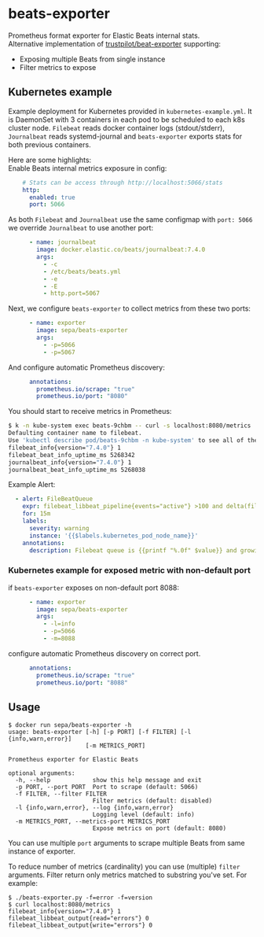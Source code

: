# beats-exporter

Prometheus format exporter for Elastic Beats internal stats.  
Alternative implementation of [trustpilot/beat-exporter](https://github.com/trustpilot/beat-exporter) supporting:  
 - Exposing multiple Beats from single instance
 - Filter metrics to expose

## Kubernetes example
Example deployment for Kubernetes provided in `kubernetes-example.yml`. It is DaemonSet with 3 containers in each pod to be scheduled to each k8s cluster node. `Filebeat` reads docker container logs (stdout/stderr), `Journalbeat` reads systemd-journal and `beats-exporter` exports stats for both previous containers.

Here are some highlights:  
Enable Beats internal metrics exposure in config:
```yml
    # Stats can be access through http://localhost:5066/stats
    http:
      enabled: true
      port: 5066
```
As both `Filebeat` and `Journalbeat` use the same configmap with `port: 5066` we override `Journalbeat` to use another port:
```yml
      - name: journalbeat
        image: docker.elastic.co/beats/journalbeat:7.4.0
        args:
          - -c
          - /etc/beats/beats.yml
          - -e
          - -E
          - http.port=5067
```
Next, we configure `beats-exporter` to collect metrics from these two ports:
```yml
      - name: exporter
        image: sepa/beats-exporter
        args:
          - -p=5066
          - -p=5067
```
And configure automatic Prometheus discovery:
```yml
      annotations:
        prometheus.io/scrape: "true"
        prometheus.io/port: "8080"
```



You should start to receive metrics in Prometheus:
```bash
$ k -n kube-system exec beats-9chbm -- curl -s localhost:8080/metrics | grep info
Defaulting container name to filebeat.
Use 'kubectl describe pod/beats-9chbm -n kube-system' to see all of the containers in this pod.
filebeat_info{version="7.4.0"} 1
filebeat_beat_info_uptime_ms 5268342
journalbeat_info{version="7.4.0"} 1
journalbeat_beat_info_uptime_ms 5268038
```
Example Alert:
```yml
  - alert: FileBeatQueue
    expr: filebeat_libbeat_pipeline{events="active"} >100 and delta(filebeat_libbeat_pipeline{events="active"}[15m]) >0
    for: 15m
    labels:
      severity: warning
      instance: '{{$labels.kubernetes_pod_node_name}}'
    annotations:
      description: Filebeat queue is {{printf "%.0f" $value}} and growing
```

### Kubernetes example for exposed metric with non-default port
if `beats-exporter` exposes  on non-default port 8088:
```yml
      - name: exporter
        image: sepa/beats-exporter
        args:
          - -l=info
          - -p=5066
          - -m=8088
```
configure automatic Prometheus discovery on correct port.
```yml
      annotations:
        prometheus.io/scrape: "true"
        prometheus.io/port: "8088"

```

## Usage
```
$ docker run sepa/beats-exporter -h
usage: beats-exporter [-h] [-p PORT] [-f FILTER] [-l {info,warn,error}]
                      [-m METRICS_PORT]

Prometheus exporter for Elastic Beats

optional arguments:
  -h, --help            show this help message and exit
  -p PORT, --port PORT  Port to scrape (default: 5066)
  -f FILTER, --filter FILTER
                        Filter metrics (default: disabled)
  -l {info,warn,error}, --log {info,warn,error}
                        Logging level (default: info)
  -m METRICS_PORT, --metrics-port METRICS_PORT
                        Expose metrics on port (default: 8080)
```
You can use multiple `port` arguments to scrape multiple Beats from same instance of exporter.

To reduce number of metrics (cardinality) you can use (multiple) `filter` arguments. Filter return only metrics matched to substring you've set. For example:
```
$ ./beats-exporter.py -f=error -f=version
$ curl localhost:8080/metrics
filebeat_info{version="7.4.0"} 1
filebeat_libbeat_output{read="errors"} 0
filebeat_libbeat_output{write="errors"} 0
```